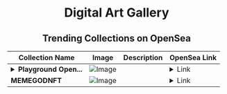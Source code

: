 <div align="center">

# Digital Art Gallery

## Trending Collections on OpenSea

| Collection Name                       | Image                                                                                     | Description                       | OpenSea Link                                                                                          |
|---------------------------------------|-------------------------------------------------------------------------------------------|-----------------------------------|--------------------------------------------------------------------------------------------------------|
| **<details><summary>Playground Open...</summary>Playground Open Ticketing Ecosystem Event 10410</details>** | ![Image](https://i.seadn.io/s/raw/files/ad4b567b5e819f5eb9dc8588aeb6896f.png?w=500&auto=format?w=200&auto=format) |  | <details><summary>Link</summary>[Playground Open Ticketing Ecosystem Event 10410](https://opensea.io/collection/playground-open-ticketing-ecosystem-event-10410)</details> |
| **MEMEGODNFT** | ![Image](https://i.seadn.io/s/raw/files/2219b38dc45b00d7aa165ef4427c2280.jpg?w=500&auto=format?w=200&auto=format) |  | <details><summary>Link</summary>[MEMEGODNFT](https://opensea.io/collection/memegodnft)</details> |

</div>